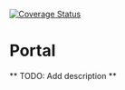 [![Coverage Status](https://coveralls.io/repos/michaelowens/elixir-coverage-test/badge.svg)](https://coveralls.io/r/michaelowens/elixir-coverage-test)

Portal
======

** TODO: Add description **

